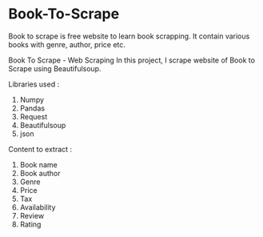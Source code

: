 # Book-To-Scrape
Book to scrape is free website to learn book scrapping. It contain various books with genre, author, price etc.

Book To Scrape - Web Scraping
In this project, I scrape website of Book to Scrape using Beautifulsoup.

Libraries used :
1. Numpy
2. Pandas
3. Request
4. Beautifulsoup
5. json

Content to extract :
1. Book name
2. Book author
3. Genre
4. Price
5. Tax
6. Availability
7. Review
8. Rating
